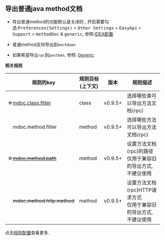 ## 导出普通java method文档

- 导出普通method的功能默认是关闭的 , 开启需要勾选:<kbd>Preferences(Settings)</kbd> > <kbd>Other Settings</kbd> > <kbd>EasyApi</kbd> > <kbd>Support</kbd> > <kbd>methodDoc</kbd> & <kbd>generic</kbd>, 参照:[IDEA配置](/setting/ide-setting.html)

- 普通method支持导出到`markdown`
- 如果希望导出`rpc`到`postman`, 参照: [Generic](/documents/generic.html)

**相关规则**

| &nbsp;&nbsp;&nbsp;&nbsp;规则的key | 规则目标(上下文) | 版本 | 规则描述 |
| ------------ | ------------ | ------------ |------------ |
| ☆[mdoc.class.filter](/setting/rules/mdoc_class_filter.html) | class | v0.9.5+ | 选择哪些类可以导出方法文档(rpc) |
| &nbsp;&nbsp;&nbsp;&nbsp;mdoc.method.filter | method | v0.9.5+ | 选择哪些方法可以导出方法文档(rpc) |
| ☆[~~mdoc.method.path~~](/setting/rules/mdoc_method_path.html) | method | v0.9.5+ | 设置方法文档(rpc)的路径<br>仅用于兼容旧的导出方式, 不建议使用 |
| &nbsp;&nbsp;&nbsp;&nbsp;~~mdoc.method.http.method~~ | method | v0.9.5+ | 设置方法文档(rpc)HTTP请求方式<br>仅用于兼容旧的导出方式, 不建议使用 |

点击[规则配置](/setting/config-rule.html)查看更多.